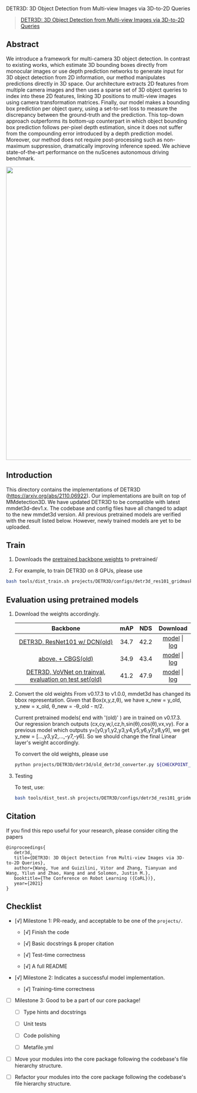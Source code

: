DETR3D: 3D Object Detection from Multi-view Images via 3D-to-2D Queries

> [DETR3D: 3D Object Detection from Multi-view Images via 3D-to-2D Queries](https://arxiv.org/abs/2110.06922)

<!-- [ALGORITHM] -->

## Abstract

We introduce a framework for multi-camera 3D object detection. In
contrast to existing works, which estimate 3D bounding boxes directly from
monocular images or use depth prediction networks to generate input for 3D object
detection from 2D information, our method manipulates predictions directly
in 3D space. Our architecture extracts 2D features from multiple camera images
and then uses a sparse set of 3D object queries to index into these 2D features,
linking 3D positions to multi-view images using camera transformation matrices.
Finally, our model makes a bounding box prediction per object query, using a
set-to-set loss to measure the discrepancy between the ground-truth and the prediction.
This top-down approach outperforms its bottom-up counterpart in which
object bounding box prediction follows per-pixel depth estimation, since it does
not suffer from the compounding error introduced by a depth prediction model.
Moreover, our method does not require post-processing such as non-maximum
suppression, dramatically improving inference speed. We achieve state-of-the-art
performance on the nuScenes autonomous driving benchmark.

<div align=center>
<img src="https://user-images.githubusercontent.com/67246790/209751755-3d0f0ad5-6a39-4d14-a1c7-346b5c228a1b.png" width="800"/>
</div>

## Introduction

This directory contains the implementations of DETR3D (https://arxiv.org/abs/2110.06922). Our implementations are built on top of MMdetection3D.
We have updated DETR3D to be compatible with latest mmdet3d-dev1.x. The codebase and config files have all changed to adapt to the new mmdet3d version. All previous pretrained models are verified with the result listed below. However, newly trained models are yet to be uploaded.

## Train

1. Downloads the [pretrained backbone weights](https://drive.google.com/drive/folders/1h5bDg7Oh9hKvkFL-dRhu5-ahrEp2lRNN?usp=sharing) to pretrained/

2. For example, to train DETR3D on 8 GPUs, please use

```bash
bash tools/dist_train.sh projects/DETR3D/configs/detr3d_res101_gridmask.py 8
```

## Evaluation using pretrained models

1. Download the weights accordingly.

   |                                                   Backbone                                                   | mAP  | NDS  |                                                                                         Download                                                                                         |
   | :----------------------------------------------------------------------------------------------------------: | :--: | :--: | :--------------------------------------------------------------------------------------------------------------------------------------------------------------------------------------: |
   |                      [DETR3D, ResNet101 w/ DCN(old)](./configs/detr3d_r101_gridmask.py)                      | 34.7 | 42.2 | [model](https://drive.google.com/file/d/1YWX-jIS6fxG5_JKUBNVcZtsPtShdjE4O/view?usp=sharing) \| [log](https://drive.google.com/file/d/1uvrf42seV4XbWtir-2XjrdGUZ2Qbykid/view?usp=sharing) |
   |                         [above, + CBGS(old)](./configs/detr3d_r101_gridmask_cbgs.py)                         | 34.9 | 43.4 | [model](https://drive.google.com/file/d/1sXPFiA18K9OMh48wkk9dF1MxvBDUCj2t/view?usp=sharing) \| [log](https://drive.google.com/file/d/1NJNggvFGqA423usKanqbsZVE_CzF4ltT/view?usp=sharing) |
   | [DETR3D, VoVNet on trainval, evaluation on test set(old)](./configs/detr3d_vovnet_gridmask_trainval_cbgs.py) | 41.2 | 47.9 | [model](https://drive.google.com/file/d/1d5FaqoBdUH6dQC3hBKEZLcqbvWK0p9Zv/view?usp=sharing) \| [log](https://drive.google.com/file/d/1ONEMm_2W9MZAutjQk1UzaqRywz5PMk3p/view?usp=sharing) |

2. Convert the old weights
   From v0.17.3 to v1.0.0, mmdet3d has changed its bbox representation. Given that Box(x,y,z,θ), we have x_new = y_old, y_new = x_old, θ_new = -θ_old - π/2.

   Current pretrained models( end with '(old)' ) are in trained on v0.17.3. Our regression branch outputs (cx,cy,w,l,cz,h,sin(θ),cos(θ),vx,vy). For a previous model which outputs y=\[y0,y1,y2,y3,y4,y5,y6,y7,y8,y9\], we get y_new = \[...,y3,y2,...,-y7,-y6\]. So we should change the final Linear layer's weight accordingly.

   To convert the old weights, please use

   ```bash
   python projects/DETR3D/detr3d/old_detr3d_converter.py ${CHECKPOINT_DIR}/detr3d_resnet101.pth ${CHECKPOINT_DIR}/detr3d_r101_v1.0.0.pth --code_size 10
   ```

3. Testing

   To test, use:

   ```bash
   bash tools/dist_test.sh projects/DETR3D/configs/detr3d_res101_gridmask.py ${CHECKPOINT_DIR}/detr3d_r101_v1.0.0.pth 8
   ```

   <!-- Current pretrained models( end with '(old)' ) are in trained on v0.17.3. and we make them compatible with new mmdet3d by rewriting `_load_from_state_dict` method in [`detr3d.py`](./detr3d/detr3d.py) -->

## Citation

If you find this repo useful for your research, please consider citing the papers

```
@inproceedings{
   detr3d,
   title={DETR3D: 3D Object Detection from Multi-view Images via 3D-to-2D Queries},
   author={Wang, Yue and Guizilini, Vitor and Zhang, Tianyuan and Wang, Yilun and Zhao, Hang and and Solomon, Justin M.},
   booktitle={The Conference on Robot Learning ({CoRL})},
   year={2021}
}
```

## Checklist

<!-- Here is a checklist illustrating a usual development workflow of a successful project, and also serves as an overview of this project's progress. The PIC (person in charge) or contributors of this project should check all the items that they believe have been finished, which will further be verified by codebase maintainers via a PR.
OpenMMLab's maintainer will review the code to ensure the project's quality. Reaching the first milestone means that this project suffices the minimum requirement of being merged into 'projects/'. But this project is only eligible to become a part of the core package upon attaining the last milestone.
Note that keeping this section up-to-date is crucial not only for this project's developers but the entire community, since there might be some other contributors joining this project and deciding their starting point from this list. It also helps maintainers accurately estimate time and effort on further code polishing, if needed.
A project does not necessarily have to be finished in a single PR, but it's essential for the project to at least reach the first milestone in its very first PR. -->

- \[√\] Milestone 1: PR-ready, and acceptable to be one of the `projects/`.

  - \[√\] Finish the code

    <!-- The code's design shall follow existing interfaces and convention. For example, each model component should be registered into `mmdet3d.registry.MODELS` and configurable via a config file. -->

  - \[√\] Basic docstrings & proper citation

    <!-- Each major object should contain a docstring, describing its functionality and arguments. If you have adapted the code from other open-source projects, don't forget to cite the source project in docstring and make sure your behavior is not against its license. Typically, we do not accept any code snippet under GPL license. [A Short Guide to Open Source Licenses](https://medium.com/nationwide-technology/a-short-guide-to-open-source-licenses-cf5b1c329edd) -->

  - \[√\] Test-time correctness

    <!-- If you are reproducing the result from a paper, make sure your model's inference-time performance matches that in the original paper. The weights usually could be obtained by simply renaming the keys in the official pre-trained weights. This test could be skipped though, if you are able to prove the training-time correctness and check the second milestone. -->

  - \[√\] A full README

    <!-- As this template does. -->

- \[√\] Milestone 2: Indicates a successful model implementation.

  - \[√\] Training-time correctness

    <!-- If you are reproducing the result from a paper, checking this item means that you should have trained your model from scratch based on the original paper's specification and verified that the final result matches the report within a minor error range. -->

- [ ] Milestone 3: Good to be a part of our core package!

  - [ ] Type hints and docstrings

    <!-- Ideally *all* the methods should have [type hints](https://www.pythontutorial.net/python-basics/python-type-hints/) and [docstrings](https://google.github.io/styleguide/pyguide.html#381-docstrings). [Example](https://github.com/open-mmlab/mmdetection3d/blob/dev-1.x/mmdet3d/models/detectors/fcos_mono3d.py) -->

  - [ ] Unit tests

    <!-- Unit tests for each module are required. [Example](https://github.com/open-mmlab/mmdetection3d/blob/dev-1.x/tests/test_models/test_dense_heads/test_fcos_mono3d_head.py) -->

  - [ ] Code polishing

    <!-- Refactor your code according to reviewer's comment. -->

  - [ ] Metafile.yml

    <!-- It will be parsed by MIM and Inferencer. [Example](https://github.com/open-mmlab/mmdetection3d/blob/dev-1.x/configs/fcos3d/metafile.yml) -->

- [ ] Move your modules into the core package following the codebase's file hierarchy structure.

  <!-- In particular, you may have to refactor this README into a standard one. [Example](/configs/textdet/dbnet/README.md) -->

- [ ] Refactor your modules into the core package following the codebase's file hierarchy structure.
